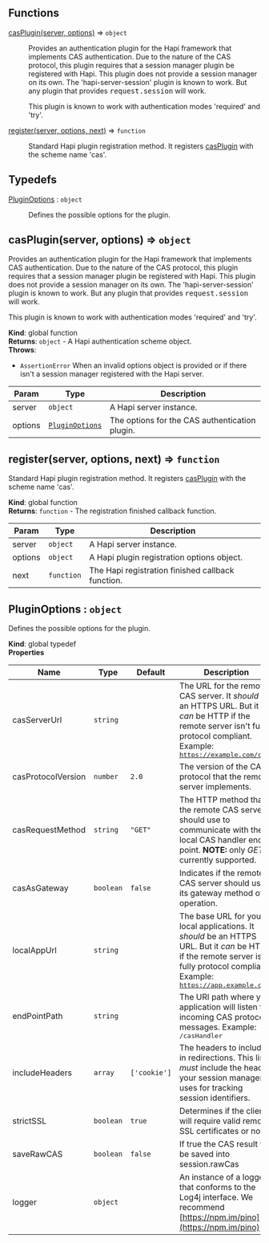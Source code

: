 ## Functions

<dl>
<dt><a href="#casPlugin">casPlugin(server, options)</a> ⇒ <code>object</code></dt>
<dd><p>Provides an authentication plugin for the Hapi framework that implements
CAS authentication. Due to the nature of the CAS protocol, this plugin
requires that a session manager plugin be registered with Hapi. This plugin
does not provide a session manager on its own. The &#39;hapi-server-session&#39;
plugin is known to work. But any plugin that provides
<tt>request.session</tt> will work.</p>

<p>This plugin is known to work with authentication modes &#39;required&#39; and
&#39;try&#39;.</p></dd>
<dt><a href="#register">register(server, options, next)</a> ⇒ <code>function</code></dt>
<dd><p>Standard Hapi plugin registration method. It registers <a href="#casPlugin">casPlugin</a>
with the scheme name &#39;cas&#39;.</p>
</dd>
</dl>

## Typedefs

<dl>
<dt><a href="#PluginOptions">PluginOptions</a> : <code>object</code></dt>
<dd><p>Defines the possible options for the plugin.</p></dd>
</dl>

<a name="casPlugin"></a>

## casPlugin(server, options) ⇒ <code>object</code>
<p>Provides an authentication plugin for the Hapi framework that implements
CAS authentication. Due to the nature of the CAS protocol, this plugin
requires that a session manager plugin be registered with Hapi. This plugin
does not provide a session manager on its own. The 'hapi-server-session'
plugin is known to work. But any plugin that provides
<tt>request.session</tt> will work.</p>

<p>This plugin is known to work with authentication modes 'required' and
'try'.</p>

**Kind**: global function  
**Returns**: <code>object</code> - A Hapi authentication scheme object.  
**Throws**:

- <code>AssertionError</code> When an invalid options object is provided or if
 there isn't a session manager registered with the Hapi server.


| Param | Type | Description |
| --- | --- | --- |
| server | <code>object</code> | A Hapi server instance. |
| options | <code>[PluginOptions](#PluginOptions)</code> | The options for the CAS authentication plugin. |

<a name="register"></a>

## register(server, options, next) ⇒ <code>function</code>
Standard Hapi plugin registration method. It registers [casPlugin](#casPlugin)
with the scheme name 'cas'.

**Kind**: global function  
**Returns**: <code>function</code> - The registration finished callback function.  

| Param | Type | Description |
| --- | --- | --- |
| server | <code>object</code> | A Hapi server instance. |
| options | <code>object</code> | A Hapi plugin registration options object. |
| next | <code>function</code> | The Hapi registration finished callback function. |

<a name="PluginOptions"></a>

## PluginOptions : <code>object</code>
<p>Defines the possible options for the plugin.</p>

**Kind**: global typedef  
**Properties**

| Name | Type | Default | Description |
| --- | --- | --- | --- |
| casServerUrl | <code>string</code> |  | The URL for the remote CAS server. It  <em>should</em> be an HTTPS URL. But it <em>can</em> be HTTP if the remote  server isn't fully protocol compliant.  Example: <tt>https://example.com/cas/</tt> |
| casProtocolVersion | <code>number</code> | <code>2.0</code> | The version of the CAS protocol  that the remote server implements. |
| casRequestMethod | <code>string</code> | <code>&quot;GET&quot;</code> | The HTTP method that the remote  CAS server should use to communicate with the local CAS handler end point.  <strong>NOTE:</strong> only <em>GET</em> is currently supported. |
| casAsGateway | <code>boolean</code> | <code>false</code> | Indicates if the remote CAS server  should use its gateway method of operation. |
| localAppUrl | <code>string</code> |  | The base URL for your local applications. It  <em>should</em> be an HTTPS URL. But it <em>can</em> be HTTP if the remote  server isn't fully protocol compliant.  Example: <tt>https://app.example.com/</tt> |
| endPointPath | <code>string</code> |  | The URI path where your application will  listen for incoming CAS protocol messages. Example: <tt>/casHandler</tt> |
| includeHeaders | <code>array</code> | <code>[&#x27;cookie&#x27;]</code> | The headers to include in  redirections. This list <em>must</em> include the header your session  manager uses for tracking session identifiers. |
| strictSSL | <code>boolean</code> | <code>true</code> | Determines if the client will require  valid remote SSL certificates or not. |
| saveRawCAS | <code>boolean</code> | <code>false</code> | If true the CAS result will be  saved into session.rawCas |
| logger | <code>object</code> |  | An instance of a logger that conforms  to the Log4j interface. We recommend [https://npm.im/pino](https://npm.im/pino) |

